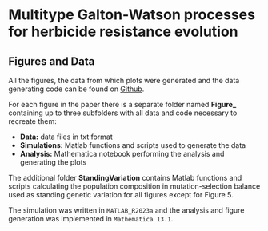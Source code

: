 # Multitype Galton-Watson processes for herbicide resistance evolution

## Figures and Data

All the figures, the data from which plots were generated and the data generating code can be found on [Github](https://github.com/tecoevo/JohnsongrassBranchingProcess).

For each figure in the paper there is a separate folder named **Figure_** containing up to three subfolders with all data and code necessary to recreate them:

- **Data:** data files in txt format 
- **Simulations:** Matlab functions and scripts used to generate the data
- **Analysis:** Mathematica notebook performing the analysis and generating the plots

The additional folder **StandingVariation** contains Matlab functions and scripts calculating the population composition in mutation-selection balance used as standing genetic variation for all figures except for Figure 5. 

The simulation was written in `MATLAB_R2023a` and the analysis and figure generation was implemented in `Mathematica 13.1`.